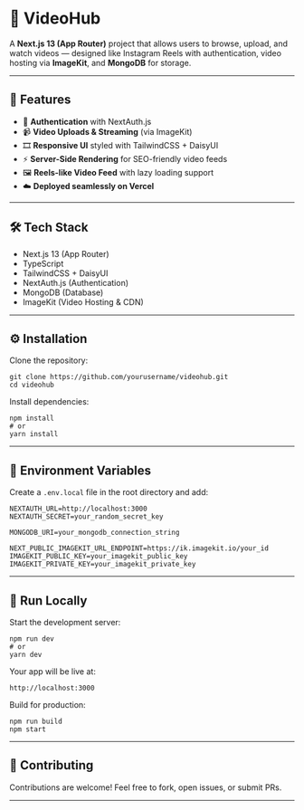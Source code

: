# 🎥 VideoHub

A **Next.js 13 (App Router)** project that allows users to browse, upload, and watch videos — designed like Instagram Reels with authentication, video hosting via **ImageKit**, and **MongoDB** for storage.  

---

## 🚀 Features
- 🔑 **Authentication** with NextAuth.js
- 📹 **Video Uploads & Streaming** (via ImageKit)
- 🎞️ **Responsive UI** styled with TailwindCSS + DaisyUI
- ⚡ **Server-Side Rendering** for SEO-friendly video feeds
- 🖼️ **Reels-like Video Feed** with lazy loading support
- ☁️ **Deployed seamlessly on Vercel**  

---

## 🛠️ Tech Stack
- Next.js 13 (App Router)
- TypeScript
- TailwindCSS + DaisyUI
- NextAuth.js (Authentication)
- MongoDB (Database)
- ImageKit (Video Hosting & CDN)  

---

## ⚙️ Installation

Clone the repository:
```
git clone https://github.com/yourusername/videohub.git
cd videohub
```

Install dependencies:
```
npm install
# or
yarn install
```

---

## 🔑 Environment Variables

Create a `.env.local` file in the root directory and add:

```
NEXTAUTH_URL=http://localhost:3000
NEXTAUTH_SECRET=your_random_secret_key

MONGODB_URI=your_mongodb_connection_string

NEXT_PUBLIC_IMAGEKIT_URL_ENDPOINT=https://ik.imagekit.io/your_id
IMAGEKIT_PUBLIC_KEY=your_imagekit_public_key
IMAGEKIT_PRIVATE_KEY=your_imagekit_private_key
```

---

## 🏃 Run Locally

Start the development server:
```
npm run dev
# or
yarn dev
```

Your app will be live at:
```
http://localhost:3000
```

Build for production:
```
npm run build
npm start
```

---


## 🤝 Contributing
Contributions are welcome! Feel free to fork, open issues, or submit PRs.  

---  